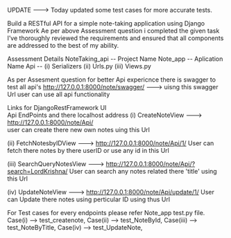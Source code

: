 UPDATE ---> Today updated some test cases for more accurate tests.

Build a RESTful API for a simple note-taking application using Django Framework
Ae per above Assessment question i completed the given task I’ve thoroughly reviewed the requirements 
and ensured that all components are addressed to the best of my ability.

Assessment Details
NoteTaking_api -- Project Name
Note_app -- Aplication Name
Api -- (i) Serializers
      (ii) Urls.py
     (iii) Views.py

As per Assesment question for better Api expericnce there is swagger to test all api's
 http://127.0.0.1:8000/note/swagger/  ---> uisng this swagger Url user can use all api functionality


Links for DjangoRestFramework UI    
Api EndPoints and there localhost address
(i) CreateNoteView  --->  http://127.0.0.1:8000/note/Api/  
    user can create there new own notes uing this Url

(ii) FetchNotesbyIDView ---> http://127.0.0.1:8000/note/Api/1/
    User can fetch there notes by there userID or use any id in this Url
    
(iii) SearchQueryNotesView --->  http://127.0.0.1:8000/note/Api/?search=LordKrishna/
    User can search any notes related there 'title' using this Url
    
(iv) UpdateNoteView  ---> http://127.0.0.1:8000/note/Api/update/1/
    User can Update there notes using perticular ID using thus Url

For Test cases for every endpoints please refer Note_app test.py file.
Case(i) --> test_createnote, 
Case(ii) --> test_NoteById, 
Case(iii) --> test_NoteByTitle, 
Case(iv) --> test_UpdateNote, 



